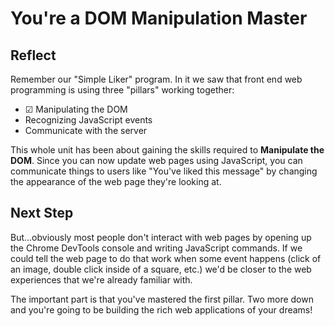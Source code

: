 # You're a DOM Manipulation Master

## Reflect

Remember our "Simple Liker" program. In it we saw that front end web
programming is using three "pillars" working together:

- &#x2611; Manipulating the DOM
- Recognizing JavaScript events
- Communicate with the server

This whole unit has been about gaining the skills required to **Manipulate the
DOM**. Since you can now update web pages using JavaScript, you can communicate
things to users like "You've liked this message" by changing the appearance of
the web page they're looking at.

## Next Step

But...obviously most people don't interact with web pages by opening up the
Chrome DevTools console and writing JavaScript commands. If we could tell the
web page to do that work when some event happens (click of an image, double
click inside of a square, etc.) we'd be closer to the web experiences that
we're already familiar with.

The important part is that you've mastered the first pillar. Two more down and
you're going to be building the rich web applications of your dreams!
